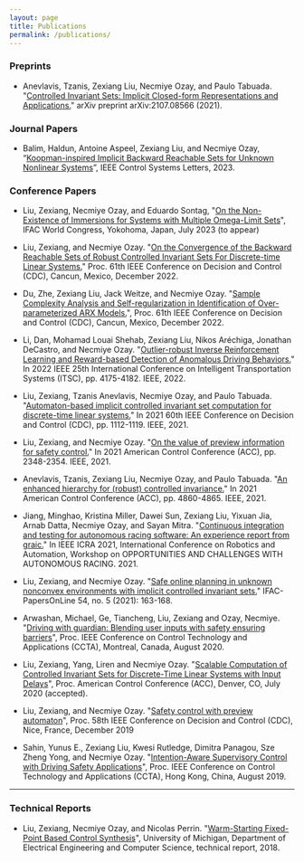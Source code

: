 ```yaml
---
layout: page
title: Publications
permalink: /publications/
---
```


### Preprints

- Anevlavis, Tzanis, Zexiang Liu, Necmiye Ozay, and Paulo Tabuada. "[Controlled Invariant Sets: Implicit Closed-form Representations and Applications.](https://arxiv.org/pdf/2107.08566)" arXiv preprint arXiv:2107.08566 (2021).

### Journal Papers

- Balim, Haldun, Antoine Aspeel, Zexiang Liu, and Necmiye Ozay, “[Koopman-inspired Implicit Backward Reachable Sets for Unknown Nonlinear Systems](https://arxiv.org/abs/2306.07113)”, IEEE Control Systems Letters, 2023.

### Conference Papers

- Liu, Zexiang, Necmiye Ozay, and Eduardo Sontag, "[On the Non-Existence of Immersions for Systems with Multiple Omega-Limit Sets](http://ftp.eecs.umich.edu/~necmiye/pubs/LiuOS_ifac23.pdf)", IFAC World Congress, Yokohoma, Japan, July 2023 (to appear) 

- Liu, Zexiang, and Necmiye Ozay. "[On the Convergence of the Backward Reachable Sets of Robust Controlled Invariant Sets For Discrete-time Linear Systems.](https://arxiv.org/pdf/2207.04726)" Proc. 61th IEEE Conference on Decision and Control (CDC), Cancun, Mexico, December 2022.

- Du, Zhe, Zexiang Liu, Jack Weitze, and Necmiye Ozay. "[Sample Complexity Analysis and Self-regularization in Identification of Over-parameterized ARX Models.](https://deepblue.lib.umich.edu/handle/2027.42/174145)", Proc. 61th IEEE Conference on Decision and Control (CDC), Cancun, Mexico, December 2022.

- Li, Dan, Mohamad Louai Shehab, Zexiang Liu, Nikos Aréchiga, Jonathan DeCastro, and Necmiye Ozay. "[Outlier-robust Inverse Reinforcement Learning and Reward-based Detection of Anomalous Driving Behaviors.](https://web.eecs.umich.edu/~necmiye/pubs/Li+_itsc22.pdf)" In 2022 IEEE 25th International Conference on Intelligent Transportation Systems (ITSC), pp. 4175-4182. IEEE, 2022.

- Liu, Zexiang, Tzanis Anevlavis, Necmiye Ozay, and Paulo Tabuada. "[Automaton-based implicit controlled invariant set computation for discrete-time linear systems.](https://ieeexplore.ieee.org/iel7/9682670/9682776/09683574.pdf)" In 2021 60th IEEE Conference on Decision and Control (CDC), pp. 1112-1119. IEEE, 2021.

- Liu, Zexiang, and Necmiye Ozay. "[On the value of preview information for safety control.](https://ieeexplore.ieee.org/iel7/9482409/9482614/09483092.pdf)" In 2021 American Control Conference (ACC), pp. 2348-2354. IEEE, 2021.

- Anevlavis, Tzanis, Zexiang Liu, Necmiye Ozay, and Paulo Tabuada. "[An enhanced hierarchy for (robust) controlled invariance.](https://ieeexplore.ieee.org/iel7/9482409/9482614/09483217.pdf)" In 2021 American Control Conference (ACC), pp. 4860-4865. IEEE, 2021.

- Jiang, Minghao, Kristina Miller, Dawei Sun, Zexiang Liu, Yixuan Jia, Arnab Datta, Necmiye Ozay, and Sayan Mitra. "[Continuous integration and testing for autonomous racing software: An experience report from graic.](https://par.nsf.gov/servlets/purl/10296575)" In IEEE ICRA 2021, International Conference on Robotics and Automation, Workshop on OPPORTUNITIES AND CHALLENGES WITH AUTONOMOUS RACING. 2021.

- Liu, Zexiang, and Necmiye Ozay. "[Safe online planning in unknown nonconvex environments with implicit controlled invariant sets.](https://par.nsf.gov/servlets/purl/10309905)" IFAC-PapersOnLine 54, no. 5 (2021): 163-168.

- Arwashan, Michael, Ge, Tiancheng, Liu, Zexiang and Ozay, Necmiye. "[Driving with guardian: Blending user inputs with safety ensuring barriers](https://ieeexplore.ieee.org/abstract/document/9206270)", Proc. IEEE Conference on Control Technology and Applications (CCTA), Montreal, Canada, August 2020.


- Liu, Zexiang, Yang, Liren and Necmiye Ozay. "[Scalable Computation of Controlled Invariant Sets for Discrete-Time Linear Systems with Input Delays](https://arxiv.org/abs/2003.04953)", Proc. American Control Conference (ACC), Denver, CO, July 2020 (accepted).

- Liu, Zexiang, and Necmiye Ozay. "[Safety control with preview automaton](https://arxiv.org/abs/1907.04935)", Proc. 58th IEEE Conference on Decision and Control (CDC), Nice, France, December 2019

- Sahin, Yunus E., Zexiang Liu, Kwesi Rutledge, Dimitra Panagou, Sze Zheng Yong, and Necmiye Ozay. "[Intention-Aware Supervisory Control with Driving Safety Applications](https://ieeexplore.ieee.org/abstract/document/8920426/)", Proc. IEEE Conference on Control Technology and Applications (CCTA), Hong Kong, China, August 2019.

<hr>

### Technical Reports
- Liu, Zexiang, Necmiye Ozay, and Nicolas Perrin. "[Warm-Starting Fixed-Point Based Control Synthesis](https://deepblue.lib.umich.edu/handle/2027.42/146730)", University of Michigan, Department of Electrical Engineering and Computer Science, technical report, 2018.

